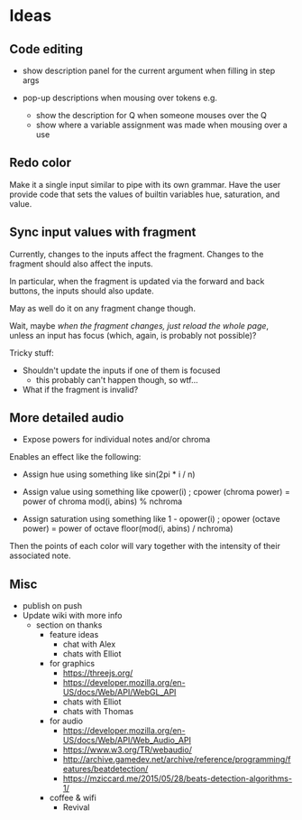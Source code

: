 # Ideas

## Code editing

- show description panel for the current argument when
  filling in step args

- pop-up descriptions when mousing over tokens
  e.g.
    - show the description for Q when someone mouses over the Q
    - show where a variable assignment was made when mousing over a use

## Redo color

Make it a single input similar to pipe with its own grammar. Have the user
provide code that sets the values of builtin variables hue, saturation, and
value.

## Sync input values with fragment

Currently, changes to the inputs affect the fragment. Changes to the fragment
should also affect the inputs.

In particular, when the fragment is updated via the forward and back buttons,
the inputs should also update.

May as well do it on any fragment change though.

Wait, maybe _when the fragment changes, just reload the whole page_, unless an
input has focus (which, again, is probably not possible)?

Tricky stuff:

- Shouldn't update the inputs if one of them is focused
  - this probably can't happen though, so wtf...
- What if the fragment is invalid?

## More detailed audio

- Expose powers for individual notes and/or chroma

Enables an effect like the following:

  - Assign hue using something like sin(2pi * i / n)

  - Assign value using something like cpower(i)
      ; cpower (chroma power) = power of chroma mod(i, abins) % nchroma

  - Assign saturation using something like 1 - opower(i)
      ; opower (octave power) = power of octave floor(mod(i, abins) / nchroma)

Then the points of each color will vary together with the intensity of their
associated note.

## Misc

- publish on push
- Update wiki with more info
  - section on thanks
    - feature ideas
      - chat with Alex
      - chats with Elliot
    - for graphics
      - https://threejs.org/
      - https://developer.mozilla.org/en-US/docs/Web/API/WebGL_API
      - chats with Elliot
      - chats with Thomas
    - for audio
      - https://developer.mozilla.org/en-US/docs/Web/API/Web_Audio_API
      - https://www.w3.org/TR/webaudio/
      - http://archive.gamedev.net/archive/reference/programming/features/beatdetection/
      - https://mziccard.me/2015/05/28/beats-detection-algorithms-1/
    - coffee & wifi
      - Revival
